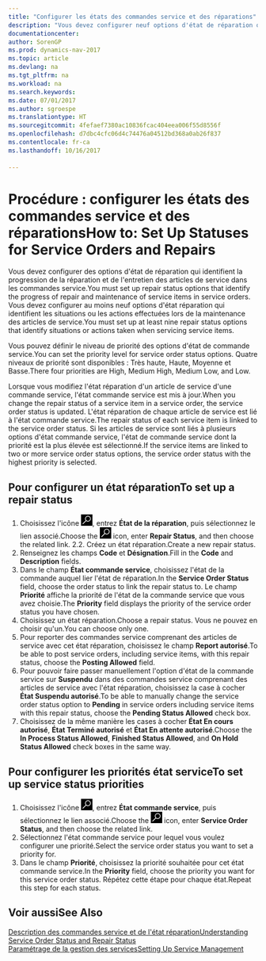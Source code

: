 ```yaml
---
title: "Configurer les états des commandes service et des réparations"
description: "Vous devez configurer neuf options d'état de réparation qui identifient la progression de la réparation et de l'entretien des articles de service dans les commandes service."
documentationcenter: 
author: SorenGP
ms.prod: dynamics-nav-2017
ms.topic: article
ms.devlang: na
ms.tgt_pltfrm: na
ms.workload: na
ms.search.keywords: 
ms.date: 07/01/2017
ms.author: sgroespe
ms.translationtype: HT
ms.sourcegitcommit: 4fefaef7380ac10836fcac404eea006f55d8556f
ms.openlocfilehash: d7dbc4cfc06d4c74476a04512bd368a0ab26f837
ms.contentlocale: fr-ca
ms.lasthandoff: 10/16/2017

---
```

# <a name="how-to-set-up-statuses-for-service-orders-and-repairs"></a><span data-ttu-id="546c3-103">Procédure : configurer les états des commandes service et des réparations</span><span class="sxs-lookup"><span data-stu-id="546c3-103">How to: Set Up Statuses for Service Orders and Repairs</span></span>
<span data-ttu-id="546c3-104">Vous devez configurer des options d'état de réparation qui identifient la progression de la réparation et de l'entretien des articles de service dans les commandes service.</span><span class="sxs-lookup"><span data-stu-id="546c3-104">You must set up repair status options that identify the progress of repair and maintenance of service items in service orders.</span></span> <span data-ttu-id="546c3-105">Vous devez configurer au moins neuf options d'état réparation qui identifient les situations ou les actions effectuées lors de la maintenance des articles de service.</span><span class="sxs-lookup"><span data-stu-id="546c3-105">You must set up at least nine repair status options that identify situations or actions taken when servicing service items.</span></span>  

<span data-ttu-id="546c3-106">Vous pouvez définir le niveau de priorité des options d'état de commande service.</span><span class="sxs-lookup"><span data-stu-id="546c3-106">You can set the priority level for service order status options.</span></span> <span data-ttu-id="546c3-107">Quatre niveaux de priorité sont disponibles : Très haute, Haute, Moyenne et Basse.</span><span class="sxs-lookup"><span data-stu-id="546c3-107">There four priorities are High, Medium High, Medium Low, and Low.</span></span>  
  
<span data-ttu-id="546c3-108">Lorsque vous modifiez l'état réparation d'un article de service d'une commande service, l'état commande service est mis à jour.</span><span class="sxs-lookup"><span data-stu-id="546c3-108">When you change the repair status of a service item in a service order, the service order status is updated.</span></span> <span data-ttu-id="546c3-109">L'état réparation de chaque article de service est lié à l'état commande service.</span><span class="sxs-lookup"><span data-stu-id="546c3-109">The repair status of each service item is linked to the service order status.</span></span> <span data-ttu-id="546c3-110">Si les articles de service sont liés à plusieurs options d'état commande service, l'état de commande service dont la priorité est la plus élevée est sélectionné.</span><span class="sxs-lookup"><span data-stu-id="546c3-110">If the service items are linked to two or more service order status options, the service order status with the highest priority is selected.</span></span>  

## <a name="to-set-up-a-repair-status"></a><span data-ttu-id="546c3-111">Pour configurer un état réparation</span><span class="sxs-lookup"><span data-stu-id="546c3-111">To set up a repair status</span></span>  
1. <span data-ttu-id="546c3-112">Choisissez l'icône ![Page ou rapport pour la recherche](media/ui-search/search_small.png "icône Page ou rapport pour la recherche"), entrez **État de la réparation**, puis sélectionnez le lien associé.</span><span class="sxs-lookup"><span data-stu-id="546c3-112">Choose the ![Search for Page or Report](media/ui-search/search_small.png "Search for Page or Report icon") icon, enter **Repair Status**, and then choose the related link.</span></span> <span data-ttu-id="546c3-113">2.</span><span class="sxs-lookup"><span data-stu-id="546c3-113">2.</span></span> <span data-ttu-id="546c3-114">Créez un état réparation.</span><span class="sxs-lookup"><span data-stu-id="546c3-114">Create a new repair status.</span></span>  
3. <span data-ttu-id="546c3-115">Renseignez les champs **Code** et **Désignation**.</span><span class="sxs-lookup"><span data-stu-id="546c3-115">Fill in the **Code** and **Description** fields.</span></span>  
4. <span data-ttu-id="546c3-116">Dans le champ **État commande service**, choisissez l'état de la commande auquel lier l'état de réparation.</span><span class="sxs-lookup"><span data-stu-id="546c3-116">In the **Service Order Status** field, choose the order status to link the repair status to.</span></span> <span data-ttu-id="546c3-117">Le champ **Priorité** affiche la priorité de l'état de la commande service que vous avez choisie.</span><span class="sxs-lookup"><span data-stu-id="546c3-117">The **Priority** field displays the priority of the service order status you have chosen.</span></span>  
5. <span data-ttu-id="546c3-118">Choisissez un état réparation.</span><span class="sxs-lookup"><span data-stu-id="546c3-118">Choose a repair status.</span></span> <span data-ttu-id="546c3-119">Vous ne pouvez en choisir qu'un.</span><span class="sxs-lookup"><span data-stu-id="546c3-119">You can choose only one.</span></span>  
6. <span data-ttu-id="546c3-120">Pour reporter des commandes service comprenant des articles de service avec cet état réparation, choisissez le champ **Report autorisé**.</span><span class="sxs-lookup"><span data-stu-id="546c3-120">To be able to post service orders, including service items, with this repair status, choose the **Posting Allowed** field.</span></span>  
7. <span data-ttu-id="546c3-121">Pour pouvoir faire passer manuellement l'option d'état de la commande service sur **Suspendu** dans des commandes service comprenant des articles de service avec l'état réparation, choisissez la case à cocher **État Suspendu autorisé**.</span><span class="sxs-lookup"><span data-stu-id="546c3-121">To be able to manually change the service order status option to **Pending** in service orders including service items with this repair status, choose the **Pending Status Allowed** check box.</span></span>  
8. <span data-ttu-id="546c3-122">Choisissez de la même manière les cases à cocher **État En cours autorisé**, **État Terminé autorisé** et **État En attente autorisé**.</span><span class="sxs-lookup"><span data-stu-id="546c3-122">Choose the **In Process Status Allowed**, **Finished Status Allowed**, and **On Hold Status Allowed** check boxes in the same way.</span></span>
  
## <a name="to-set-up-service-status-priorities"></a><span data-ttu-id="546c3-123">Pour configurer les priorités état service</span><span class="sxs-lookup"><span data-stu-id="546c3-123">To set up service status priorities</span></span>  
1. <span data-ttu-id="546c3-124">Choisissez l'icône ![Page ou rapport pour la recherche](media/ui-search/search_small.png "icône Page ou rapport pour la recherche"), entrez **État commande service**, puis sélectionnez le lien associé.</span><span class="sxs-lookup"><span data-stu-id="546c3-124">Choose the ![Search for Page or Report](media/ui-search/search_small.png "Search for Page or Report icon") icon, enter **Service Order Status**, and then choose the related link.</span></span>  
2. <span data-ttu-id="546c3-125">Sélectionnez l'état commande service pour lequel vous voulez configurer une priorité.</span><span class="sxs-lookup"><span data-stu-id="546c3-125">Select the service order status you want to set a priority for.</span></span>  
3. <span data-ttu-id="546c3-126">Dans le champ **Priorité**, choisissez la priorité souhaitée pour cet état commande service.</span><span class="sxs-lookup"><span data-stu-id="546c3-126">In the **Priority** field, choose the priority you want for this service order status.</span></span> <span data-ttu-id="546c3-127">Répétez cette étape pour chaque état.</span><span class="sxs-lookup"><span data-stu-id="546c3-127">Repeat this step for each status.</span></span>  
  
## <a name="see-also"></a><span data-ttu-id="546c3-128">Voir aussi</span><span class="sxs-lookup"><span data-stu-id="546c3-128">See Also</span></span>  
[<span data-ttu-id="546c3-129">Description des commandes service et de l'état réparation</span><span class="sxs-lookup"><span data-stu-id="546c3-129">Understanding Service Order Status and Repair Status</span></span>]()  
[<span data-ttu-id="546c3-130">Paramétrage de la gestion des services</span><span class="sxs-lookup"><span data-stu-id="546c3-130">Setting Up Service Management</span></span>](service-setup-service.md)  

